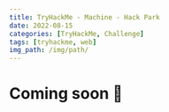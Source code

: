 ```yaml
---
title: TryHackMe - Machine - Hack Park 
date: 2022-08-15
categories: [TryHackMe, Challenge]
tags: [tryhackme, web]
img_path: /img/path/
---
```


# Coming soon 🚧